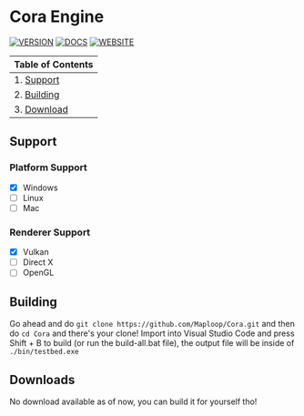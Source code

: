 # Cora Engine
[![VERSION](https://img.shields.io/badge/Version-Gamma_TB_1-yellow.svg)]()
[![DOCS](https://img.shields.io/badge/Documentation-N/A-red.svg)]()
[![WEBSITE](https://img.shields.io/badge/Website-coraengine.github.io-green.svg)](https://coraengine.github.io)

| Table of Contents  |
| ------------- | 
| 1. [Support](#support)  | 
| 2. [Building](#building)  | 
| 3. [Download](#downloads)  | 

## Support
### Platform Support
- [x]  Windows
- [ ]  Linux
- [ ]  Mac

### Renderer Support
- [x]  Vulkan
- [ ]  Direct X
- [ ]  OpenGL

## Building
Go ahead and do `git clone https://github.com/Maploop/Cora.git` and then do `cd Cora` and there's your clone!
Import into Visual Studio Code and press Shift + B to build (or run the build-all.bat file), the output file will be inside of `./bin/testbed.exe`


## Downloads
No download available as of now, you can build it for yourself tho!
